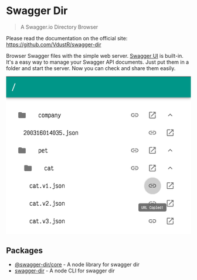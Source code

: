 # Swagger Dir

> A Swagger.io Directory Browser

Please read the documentation on the official site: <https://github.com/VdustR/swagger-dir>

Browser Swagger files with the simple web server. [Swagger UI](https://swagger.io/tools/swagger-ui/) is built-in. It's a easy way to manage your Swagger API documents. Just put them in a folder and start the server. Now you can check and share them easily.

![Preview](./Preview.png)

## Packages

- [@swagger-dir/core](./packages/core/README.md) - A node library for swagger dir
- [swagger-dir](./packages/cli/README.md) - A node CLI for swagger dir
